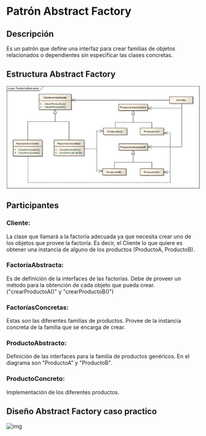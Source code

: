 # Patrón Abstract Factory

## Descripción

Es un patrón que define una interfaz para crear familias de objetos relacionados o dependientes sin especificar las clases concretas.

## Estructura Abstract Factory

![img](https://github.com/DanZaky/PatronesDocumentacion/blob/master/CatalogoPatrones/img/PatronFactoriaAbstracta.jpg.png)

## Participantes

  ### Cliente:
  La clase que llamará a la factoría adecuada ya que necesita crear uno de los objetos que provee la factoría. Es decir, el Cliente lo que quiere es obtener una instancia de alguno de los productos (ProductoA, ProductoB).
  ### FactoríaAbstracta: 
  Es de definición de la interfaces de las factorías. Debe de proveer un método para la obtención de cada objeto que pueda crear. ("crearProductoA()" y "crearProductoB()")
  ### FactoríasConcretas: 
  Estas son las diferentes familias de productos. Provee de la instancia concreta de la familia que se encarga de crear.
  ### ProductoAbstracto: 
  Definición de las interfaces para la familia de productos genéricos. En el diagrama son "ProductoA" y "ProductoB". 
  ### ProductoConcreto: 
  Implementación de los diferentes productos.

## Diseño Abstract Factory caso practico

![img](https://github.com/DanZaky/PatronesDocumentacion/blob/master/CatalogoPatrones/img/Dise%C3%B1oAbstractFactory.png)
